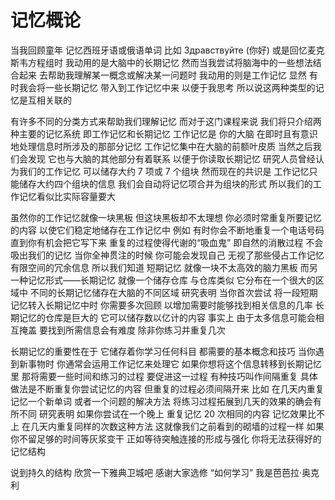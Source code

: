 # 记忆概论

当我回顾童年 记忆西班牙语或俄语单词 比如 Здравствуйте (你好) 或是回忆麦克斯韦方程组时 我动用的是大脑中的长期记忆 然而当我尝试将脑海中的一些想法结合起来 去帮助我理解某一概念或解决某一问题时 我动用的则是工作记忆 显然 有时我会将一些长期记忆 带入到工作记忆中来 以便于我思考 所以说这两种类型的记忆是互相关联的

有许多不同的分类方式来帮助我们理解记忆 而对于这门课程来说 我们将只介绍两种主要的记忆系统 即工作记忆和长期记忆 工作记忆是 你的大脑 在即时且有意识地处理信息时所涉及的那部分记忆 工作记忆集中在大脑的前额叶皮质 当然之后我们会发现 它也与大脑的其他部分有着联系 以便于你读取长期记忆 研究人员曾经认为我们的工作记忆 可以储存大约 7 项或 7 个组块 然而现在的共识是 工作记忆只能储存大约四个组块的信息 我们会自动将记忆项合并为组块的形式 所以我们的工作记忆看似比实际容量要大

虽然你的工作记忆就像一块黑板 但这块黑板却不太理想 你必须时常重复所要记忆的内容 以使它们稳定地储存在工作记忆中 例如 有时你会不断地重复一个电话号码 直到你有机会把它写下来 重复的过程使得代谢的“吸血鬼” 即自然的消散过程 不会吸出我们的记忆 当你全神贯注的时候 你可能会发现自己 无视了那些侵占工作记忆有限空间的冗余信息 所以我们知道 短期记忆 就像一块不太高效的脑力黑板 而另一种记忆形式——长期记忆 就像一个储存仓库 与仓库类似 它分布在一个很大的区域中 不同的长期记忆储存在大脑的不同区域 研究表明 当你首次尝试 将一段短期记忆转入长期记忆中时 你需要多次回顾 以增加需要时能够找到相关信息的几率 长期记忆的仓库是巨大的 它可以储存数以亿计的内容 事实上 由于太多信息可能会相互掩盖 要找到所需信息会有难度 除非你练习并重复几次

长期记忆的重要性在于 它储存着你学习任何科目 都需要的基本概念和技巧 当你遇到新事物时 你通常会运用工作记忆来处理它 如果你想将这个信息转移到长期记忆里 那将需要一些时间和练习的过程 要促进这一过程 有种技巧叫作间隔重复 具体做法是不断重复你尝试记忆的内容 但重复的过程必须间隔开来 比如 在几天内重复记忆一个新单词 或者一个问题的解决方法 将练习过程拓展到几天的效果的确会有所不同 研究表明 如果你尝试在一个晚上 重复记忆 20 次相同的内容 记忆效果比不上 在几天内重复同样的次数这种方法 这就像我们之前看到的砌墙的过程一样 如果你不留足够的时间等灰浆变干 正如等待突触连接的形成与强化 你将无法获得好的记忆结构

说到持久的结构 欣赏一下雅典卫城吧 感谢大家选修 “如何学习” 我是芭芭拉·奥克利
